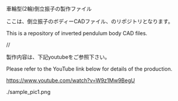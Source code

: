 車輪型(2輪)倒立振子の製作ファイル

ここは、倒立振子のボディーCADファイル、のリポジトリとなります。

This is a repository of inverted pendulum body CAD files.

//

製作内容は、下記youtubeをご参照下さい。

Please refer to the YouTube link below for details of the production.

https://www.youtube.com/watch?v=W9z1Mw9BegU

./sample_pic1.png
